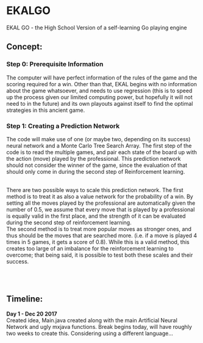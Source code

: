 # EKALGO
EKAL GO - the High School Version of a self-learning Go playing engine
<br>

<h2>Concept: </h2>
<h3> Step 0: Prerequisite Information </h3>
The computer will have perfect information of the rules of the game and the scoring required for a win. Other than that, EKAL begins with no information about the game whatsoever, and needs to use regression (this is to speed up the process given our limited computing power, but hopefully it will not need to in the future) and its own playouts against itself to find the optimal strategies in this ancient game. 

<h3> Step 1: Creating a Prediction Network </h3>
The code will make use of one (or maybe two, depending on its success) neural network and a Monte Carlo Tree Search Array. The first step of the code is to read the multiple games, and pair each state of the board up with the action (move) played by the professional. This prediction network should not consider the winner of the game, since the evaluation of that should only come in during the second step of Reinforcement learning.

<br>There are two possible ways to scale this prediction network. The first method is to treat it as also a value network for the probability of a win. By setting all the moves played by the professional are automatically given the number of 0.5, we assume that every move that is played by a professional is equally valid in the first place, and the strength of it can be evaluated during the second step of reinforcement learning.
<br>The second method is to treat more popular moves as stronger ones, and thus should be the moves that are searched more. (i.e. if a move is played 4 times in 5 games, it gets a score of 0.8). While this is a valid method, this creates too large of an imbalance for the reinforcement learning to overcome; that being said, it is possible to test both these scales and their success.


<br>
<br>
<h2> Timeline: </h2>
<b> Day 1 - Dec 20 2017 </b> <br>
Created idea, Main.java created along with the main Artificial Neural Network and ugly mxjava functions. Break begins today, will have roughly two weeks to create this. Considering using a different language...

